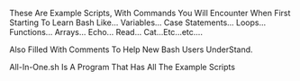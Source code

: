 These Are Example Scripts, With Commands You Will Encounter When First Starting To Learn Bash Like...
Variables...
Case Statements...
Loops...
Functions...
Arrays...
Echo...
Read...
Cat...Etc...etc....

Also Filled With Comments To Help New Bash Users UnderStand.

All-In-One.sh Is A Program That Has All The Example Scripts
